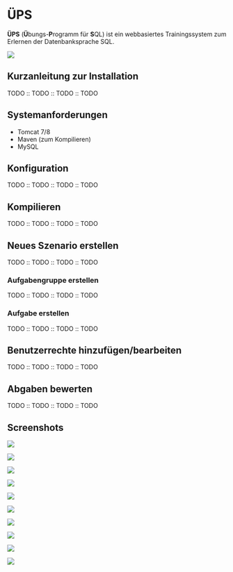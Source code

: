 # ÜPS
**ÜPS** (**Ü**bungs-**P**rogramm für **S**QL) ist ein webbasiertes Trainingssystem zum Erlernen der Datenbanksprache SQL.

![](res/screenshots/ueps_neu_01.png)

## Kurzanleitung zur Installation
TODO :: TODO :: TODO :: TODO

## Systemanforderungen
* Tomcat 7/8
* Maven (zum Kompilieren)
* MySQL

## Konfiguration
TODO :: TODO :: TODO :: TODO

## Kompilieren
TODO :: TODO :: TODO :: TODO

## Neues Szenario erstellen
TODO :: TODO :: TODO :: TODO

### Aufgabengruppe erstellen
TODO :: TODO :: TODO :: TODO

### Aufgabe erstellen
TODO :: TODO :: TODO :: TODO

## Benutzerrechte hinzufügen/bearbeiten
TODO :: TODO :: TODO :: TODO

## Abgaben bewerten
TODO :: TODO :: TODO :: TODO


## Screenshots
![](res/screenshots/ueps_01.png)

![](res/screenshots/ueps_02.png)

![](res/screenshots/ueps_03.png)

![](res/screenshots/ueps_04.png)

![](res/screenshots/ueps_05.png)

![](res/screenshots/ueps_06.png)

![](res/screenshots/ueps_07.png)

![](res/screenshots/ueps_08.png)

![](res/screenshots/ueps_09.png)

![](res/screenshots/ueps_10.png)
